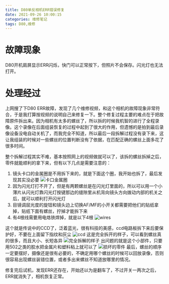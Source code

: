 ```yaml
---
title: D80单反相机ERR错误修复
date: 2021-09-26 10:00:15
categories: 维修笔记
tags: D80,维修
---
```


# 故障现象
D80开机肩屏显示ERR闪烁，快门可以正常按下，但照片不会保存。闪光灯也无法打开。

# 处理经过
上网搜了下D80 ERR故障，发现了几个维修视频，和这个相机的故障现象非常符合，于是我打算按视频的说明自己来修复一下。整个修复过程主要的难点在于把故障原件拆出来。因为相机有太多的螺丝了，所以拆的时候我机智的进行了全程录像。这个录像在后面组装恢复的过程中起到了很大的作用，但遗憾的是拍到最后录像设备没电自动关机了，而我完全不知道，所以最后一段拆解过程没有录下来，这让我组装的时候对一些螺丝的位置判断没有了依据，在匹配正确的螺丝上面多花了很多时间。

整个拆解过程其实不难，基本按照网上的视频做就可以了，该拆的螺丝拆掉之后，零件就能顺利的拿下来，但有以下几点是需要注意的：
1. 镜头卡口的金属圈是不用拆下来的，就是下面这个圈，我开始也拆了，最后发现其实没必要
![卡口金属圈](not-necessary.jpeg)
2. 因为闪光灯打不开了，但是有两颗螺丝是在闪光灯里面的，所以可以用一个小薄片从闪光灯靠闪光灯按键那边的缝隙里从机背向镜头方向拨动内部的机关之后，就可以顺利打开闪光灯
3. 目镜调屈光度的旋钮和镜头边上切换AF/MF的小开关都需要把他们的贴纸拿掉，贴纸下面有螺丝，拧掉才能拆下来
4. 有4根线需要用电烙铁焊掉，就是以下4根
![wires](shoulder-wire.jpeg)

这个就是传说中的CCD了，泛着蓝光，很有科技的美感，ccd电路板拆下来后要保护好，不要在上面留下指纹和灰尘
![ccd](ccd.jpeg)
这是完全拆开的样子，可以看到螺丝真的很多，而且大小、长短各异
![完全拆解的样子](disassembled.jpeg)
出问题的就是这个小部件，只要用502之类的胶水把金属片和塑料粘上就可以了
![损坏的零件](broken-part.jpeg)
最后，螺丝的顺序一定要摆好，摄像还是很有必要的，不确定用哪个螺丝的时候可以回放录像，否则很容易出现螺丝装错位置，或者多出来螺丝不知道放哪里的情况。

修复完后试机，发现ERR还存在，开始还以为是翻车了，不过开关一两次之后，ERR就消失了，相机恢复正常。
